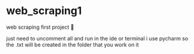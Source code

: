 # web_scraping1
web scraping first project 🚀

just need to uncomment all and run in the ide or terminal
i use pycharm so the .txt will be created in the folder that you work on it
